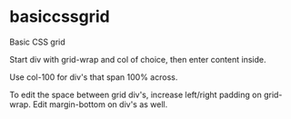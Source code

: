 basiccssgrid
============

Basic CSS grid

Start div with grid-wrap and col of choice, then enter content inside.

Use col-100 for div's that span 100% across.

To edit the space between grid div's, increase left/right padding on grid-wrap. Edit margin-bottom on div's as well.
